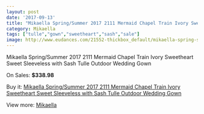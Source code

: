 ```yaml
---
layout: post
date: '2017-09-13'
title: "Mikaella Spring/Summer 2017 2111 Mermaid Chapel Train Ivory Sweetheart Sweet Sleeveless with Sash Tulle Outdoor Wedding Gown"
category: Mikaella
tags: ["tulle","gown","sweetheart","sash","sale"]
image: http://www.eudances.com/21552-thickbox_default/mikaella-spring-summer-2017-2111-mermaid-chapel-train-ivory-sweetheart-sweet-sleeveless-with-sash-tulle-outdoor-wedding-gown.jpg
---
```

Mikaella Spring/Summer 2017 2111 Mermaid Chapel Train Ivory Sweetheart Sweet Sleeveless with Sash Tulle Outdoor Wedding Gown

On Sales: **$338.98**
<a href="https://www.eudances.com/en/mikaella/6619-mikaella-spring-summer-2017-2111-mermaid-chapel-train-ivory-sweetheart-sweet-sleeveless-with-sash-tulle-outdoor-wedding-gown.html"><amp-img layout="responsive" width="600" height="600" src="//www.eudances.com/21552-thickbox_default/mikaella-spring-summer-2017-2111-mermaid-chapel-train-ivory-sweetheart-sweet-sleeveless-with-sash-tulle-outdoor-wedding-gown.jpg" alt="Mikaella Spring/Summer 2017 2111 Mermaid Chapel Train Ivory Sweetheart Sweet Sleeveless with Sash Tulle Outdoor Wedding Gown 0" /></a>
<a href="https://www.eudances.com/en/mikaella/6619-mikaella-spring-summer-2017-2111-mermaid-chapel-train-ivory-sweetheart-sweet-sleeveless-with-sash-tulle-outdoor-wedding-gown.html"><amp-img layout="responsive" width="600" height="600" src="//www.eudances.com/21556-thickbox_default/mikaella-spring-summer-2017-2111-mermaid-chapel-train-ivory-sweetheart-sweet-sleeveless-with-sash-tulle-outdoor-wedding-gown.jpg" alt="Mikaella Spring/Summer 2017 2111 Mermaid Chapel Train Ivory Sweetheart Sweet Sleeveless with Sash Tulle Outdoor Wedding Gown 1" /></a>
<a href="https://www.eudances.com/en/mikaella/6619-mikaella-spring-summer-2017-2111-mermaid-chapel-train-ivory-sweetheart-sweet-sleeveless-with-sash-tulle-outdoor-wedding-gown.html"><amp-img layout="responsive" width="600" height="600" src="//www.eudances.com/21555-thickbox_default/mikaella-spring-summer-2017-2111-mermaid-chapel-train-ivory-sweetheart-sweet-sleeveless-with-sash-tulle-outdoor-wedding-gown.jpg" alt="Mikaella Spring/Summer 2017 2111 Mermaid Chapel Train Ivory Sweetheart Sweet Sleeveless with Sash Tulle Outdoor Wedding Gown 2" /></a>
<a href="https://www.eudances.com/en/mikaella/6619-mikaella-spring-summer-2017-2111-mermaid-chapel-train-ivory-sweetheart-sweet-sleeveless-with-sash-tulle-outdoor-wedding-gown.html"><amp-img layout="responsive" width="600" height="600" src="//www.eudances.com/21554-thickbox_default/mikaella-spring-summer-2017-2111-mermaid-chapel-train-ivory-sweetheart-sweet-sleeveless-with-sash-tulle-outdoor-wedding-gown.jpg" alt="Mikaella Spring/Summer 2017 2111 Mermaid Chapel Train Ivory Sweetheart Sweet Sleeveless with Sash Tulle Outdoor Wedding Gown 3" /></a>
<a href="https://www.eudances.com/en/mikaella/6619-mikaella-spring-summer-2017-2111-mermaid-chapel-train-ivory-sweetheart-sweet-sleeveless-with-sash-tulle-outdoor-wedding-gown.html"><amp-img layout="responsive" width="600" height="600" src="//www.eudances.com/21553-thickbox_default/mikaella-spring-summer-2017-2111-mermaid-chapel-train-ivory-sweetheart-sweet-sleeveless-with-sash-tulle-outdoor-wedding-gown.jpg" alt="Mikaella Spring/Summer 2017 2111 Mermaid Chapel Train Ivory Sweetheart Sweet Sleeveless with Sash Tulle Outdoor Wedding Gown 4" /></a>

Buy it: [Mikaella Spring/Summer 2017 2111 Mermaid Chapel Train Ivory Sweetheart Sweet Sleeveless with Sash Tulle Outdoor Wedding Gown](https://www.eudances.com/en/mikaella/6619-mikaella-spring-summer-2017-2111-mermaid-chapel-train-ivory-sweetheart-sweet-sleeveless-with-sash-tulle-outdoor-wedding-gown.html "Mikaella Spring/Summer 2017 2111 Mermaid Chapel Train Ivory Sweetheart Sweet Sleeveless with Sash Tulle Outdoor Wedding Gown")

View more: [Mikaella](https://www.eudances.com/en/106-mikaella "Mikaella")
